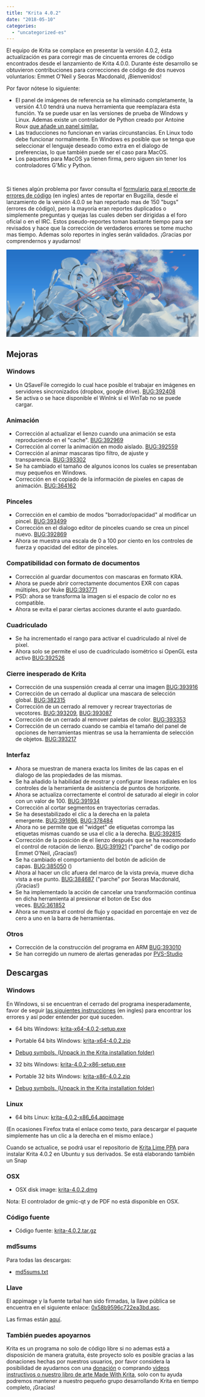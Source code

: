 ```yaml
---
title: "Krita 4.0.2"
date: "2018-05-10"
categories: 
  - "uncategorized-es"
---
```


El equipo de Krita se complace en presentar la versión 4.0.2, ésta actualización es para corregir mas de cincuenta errores de código encontrados desde el lanzamiento de Krita 4.0.0. Durante éste desarrollo se obtuvieron contribuciones para correcciones de código de dos nuevos voluntarios: Emmet O'Neil y Seoras Macdonald, ¡Bienvenidos!

Por favor nótese lo siguiente:

- El panel de imágenes de referencia se ha eliminado completamente, la versión 4.1.0 tendrá una nueva herramienta que reemplazara ésta función. Ya se puede usar en las versiones de prueba de Windows y Linux. Ademas existe un controlador de Python creado por Antoine Roux [que añade un panel similar.](https://github.com/antoine-roux/krita-plugin-reference)
- Las traducciones no funcionan en varias circunstancias. En Linux todo debe funcionar normalmente. En Windows es posible que se tenga que seleccionar el lenguaje deseado como extra en el dialogo de preferencias, lo que también puede ser el caso para MacOS.
- Los paquetes para MacOS ya tienen firma, pero siguen sin tener los controladores G'Mic y Python.

 

Si tienes algún problema por favor consulta el [formulario para el reporte de errores de código](https://phabricator.kde.org/T7492) (en ingles) antes de reportar en Bugzilla, desde el lanzamiento de la versión 4.0.0 se han reportado mas de 150 "bugs" (errores de código), pero la mayoría eran reportes duplicados o simplemente preguntas y quejas las cuales deben ser dirigidas a el foro oficial o en el IRC. Estos pseudo-reportes toman bastante tiempo para ser revisados y hace que la corrección de verdaderos errores se tome mucho mas tiempo. Ademas solo reportes in ingles serán validados. ¡Gracias por comprendernos y ayudarnos!

[![](images/kiki_4.0_sm-1-1024x463.png)](https://krita.org/wp-content/uploads/2018/03/kiki_4.0_sm-1.png)

## Mejoras

### Windows

- Un QSaveFile corregido lo cual hace posible el trabajar en imágenes en servidores sincronizados (dropbox, google drive). [BUG:392408](https://bugs.kde.org/show_bug.cgi?id=392408)
- Se activa o se hace disponible el WinInk si el WinTab no se puede cargar.

### Animación

- Corrección al actualizar el lienzo cuando una animación se esta reproduciendo en el "cache". [BUG:392969](https://bugs.kde.org/show_bug.cgi?id=392069)
- Corrección al correr la animación en modo aislado. [BUG:392559](https://bugs.kde.org/show_bug.cgi?id=392559)
- Corrección al animar mascaras tipo filtro, de ajuste y transparencia. [BUG:393302](https://bugs.kde.org/show_bug.cgi?id=393302)
- Se ha cambiado el tamaño de algunos iconos los cuales se presentaban muy pequeños en Windows.
- Corrección en el copiado de la información de pixeles en capas de animación. [BUG:364162](https://bugs.kde.org/show_bug.cgi?id=364162)

### Pinceles

- Corrección en el cambio de modos "borrador/opacidad" al modificar un pincel. [BUG:393499](https://bugs.kde.org/show_bug.cgi?id=393499)
- Corrección en el dialogo editor de pinceles cuando se crea un pincel nuevo. [BUG:392869](https://bugs.kde.org/show_bug.cgi?id=392869)
- Ahora se muestra una escala de 0 a 100 por ciento en los controles de fuerza y opacidad del editor de pinceles.

### Compatibilidad con formato de documentos

- Corrección al guardar documentos con mascaras en formato KRA.
- Ahora se puede abrir correctamente documentos EXR con capas múltiples, por Nuke [BUG:393771](https://bugs.kde.org/show_bug.cgi?id=393771)
- PSD: ahora se transforma la imagen si el espacio de color no es compatible.
- Ahora se evita el parar ciertas acciones durante el auto guardado.

### Cuadriculado

- Se ha incrementado el rango para activar el cuadriculado al nivel de pixel.
- Ahora solo se permite el uso de cuadriculado isométrico si OpenGL esta activo [BUG:392526](https://bugs.kde.org/show_bug.cgi?id=392526)

### Cierre inesperado de Krita

- Corrección de una suspensión creada al cerrar una imagen [BUG:393916](https://bugs.kde.org/show_bug.cgi?id=393916)
- Corrección de un cerrado al duplicar una mascara de selección global. [BUG:382315](https://bugs.kde.org/show_bug.cgi?id=382315)
- Corrección de un cerrado al remover y recrear trayectorias de vecotores. [BUG:393209](https://bugs.kde.org/show_bug.cgi?id=393209), [BUG:393087](https://bugs.kde.org/show_bug.cgi?id=393087)
- Corrección de un cerrado al remover paletas de color. [BUG:393353](https://bugs.kde.org/show_bug.cgi?id=393353)
- Corrección de un cerrado cuando se cambia el tamaño del panel de opciones de herramientas mientras se usa la herramienta de selección de objetos. [BUG:393217](https://bugs.kde.org/show_bug.cgi?id=393217)

### Interfaz

- Ahora se muestran de manera exacta los limites de las capas en el dialogo de las propiedades de las mismas.
- Se ha añadido la habilidad de mostrar y configurar lineas radiales en los controles de la herramienta de asistencia de puntos de horizonte.
- Ahora se actualiza correctamente el control de saturado al elegir in color con un valor de 100. [BUG:391934](https://bugs.kde.org/show_bug.cgi?id=391934)
- Corrección al cortar segmentos en trayectorias cerradas.
- Se ha desestabilizado el clic a la derecha en la paleta emergente. [BUG:391696](https://bugs.kde.org/show_bug.cgi?id=391696), [BUG:378484](https://bugs.kde.org/show_bug.cgi?id=378484)
- Ahora no se permite que el "widget" de etiquetas corrompa las etiquetas mismas cuando se usa el clic a la derecha. [BUG:392815](https://bugs.kde.org/show_bug.cgi?id=392815)
- Corrección de la posición de el lienzo después que se ha reacomodado el control de rotación de lienzo. [BUG:391921](https://bugs.kde.org/show_bug.cgi?id=391921) ("parche" de codigo por Emmet O'Neil, ¡Gracias!)
- Se ha cambiado el comportamiento del botón de adición de capas. [BUG:385050](https://bugs.kde.org/show_bug.cgi?id=385050) ()
- Ahora al hacer un clic afuera del marco de la vista previa, mueve dicha vista a ese punto. [BUG:384687](https://bugs.kde.org/show_bug.cgi?id=384687) ("parche" por Seoras Macdonald, ¡Gracias!)
- Se ha implementado la acción de cancelar una transformación continua en dicha herramienta al presionar el boton de Esc dos veces. [BUG:361852](https://bugs.kde.org/show_bug.cgi?id=361852)
- Ahora se muestra el control de flujo y opacidad en porcentaje en vez de cero a uno en la barra de herramientas.

### Otros

- Corrección de la construcción del programa en ARM [BUG:393010](https://bugs.kde.org/show_bug.cgi?id=393010)
- Se han corregido un numero de alertas generadas por [PVS-Studio](https://www.viva64.com/en/pvs-studio/)

## Descargas

### Windows

En Windows, si se encuentran el cerrado del programa inesperadamente, favor de seguir [las siguientes instrucciones](https://docs.krita.org/Dr._Mingw_debugger) (en ingles) para encontrar los errores y así poder entender por qué suceden.

- 64 bits Windows: [krita-x64-4.0.2-setup.exe](https://download.kde.org/stable/krita/4.0.2/krita-x64-4.0.2-setup.exe)
- Portable 64 bits Windows: [krita-x64-4.0.2.zip](https://download.kde.org/stable/krita/4.0.2/krita-x64-4.0.2.zip)
- [Debug symbols. (Unpack in the Krita installation folder)](https://download.kde.org/stable/krita/4.0.2/krita-x64-4.0.2-dbg.zip)

- 32 bits Windows: [krita-4.0.2-x86-setup.exe](https://download.kde.org/stable/krita/4.0.2/krita-x86-4.0.2-setup.exe)
- Portable 32 bits Windows: [krita-x86-4.0.2.zip](https://download.kde.org/stable/krita/4.0.2/krita-x86-4.0.2.zip)
- [Debug symbols. (Unpack in the Krita installation folder)](https://download.kde.org/stable/krita/4.0.2/krita-x86-4.0.2-dbg.zip)

### Linux

- 64 bits Linux: [krita-4.0.2-x86\_64.appimage](https://download.kde.org/stable/krita/4.0.2/krita-4.0.2-x86_64.appimage)

(En ocasiones Firefox trata el enlace como texto, para descargar el paquete simplemente has un clic a la derecha en el mismo enlace.)

Cuando se actualice, se podrá usar el repositorio de [Krita Lime PPA](https://launchpad.net/~kritalime/+archive/ubuntu/ppa) para instalar Krita 4.0.2 en Ubuntu y sus derivados. Se está elaborando también un Snap

### OSX

- OSX disk image: [krita-4.0.2.dmg](https://download.kde.org/stable/krita/4.0.2/krita-4.0.2.dmg)

Nota: El controlador de gmic-qt y de PDF no está disponible en OSX.

### Código fuente

- Código fuente: [krita-4.0.2.tar.gz](https://download.kde.org/stable/krita/4.0.2/krita-4.0.2.tar.gz)

### md5sums

Para todas las descargas:

- [md5sums.txt](https://download.kde.org/unstable/krita/3.2.0-beta.1/md5sums.txt)

### Llave

El appimage y la fuente tarbal han sido firmadas, la llave pública se encuentra en el siguiente enlace: [0x58b9596c722ea3bd.asc](https://share.kde.org/index.php/s/fJ99V5mZvuyD0z8).

Las firmas están [aquí](http://download.kde.org/unstable/krita/3.1.3-beta.1).

### También puedes apoyarnos

Krita es un programa no solo de código libre si no ademas está a disposición de manera gratuita, éste proyecto solo es posible gracias a las donaciones hechas por nuestros usuarios, por favor considera la posibilidad de ayudarnos con una [donación](https://krita.org/en/support-us/donations/) o comprando [videos instructivos o nuestro libro de arte Made With Krita](https://krita.org/es/item/krita-3-2-0/%22https://krita.org/en/support-us/shop), solo con tu ayuda podremos mantener a nuestro pequeño grupo desarrollando Krita en tiempo completo, ¡Gracias!
